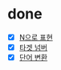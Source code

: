 # done

- [x] [N으로 표현](https://programmers.co.kr/learn/courses/30/lessons/42895)
- [x] [타겟 넘버](https://programmers.co.kr/learn/courses/30/lessons/43165) 
- [x] [단어 변환](https://programmers.co.kr/learn/courses/30/lessons/43163) 